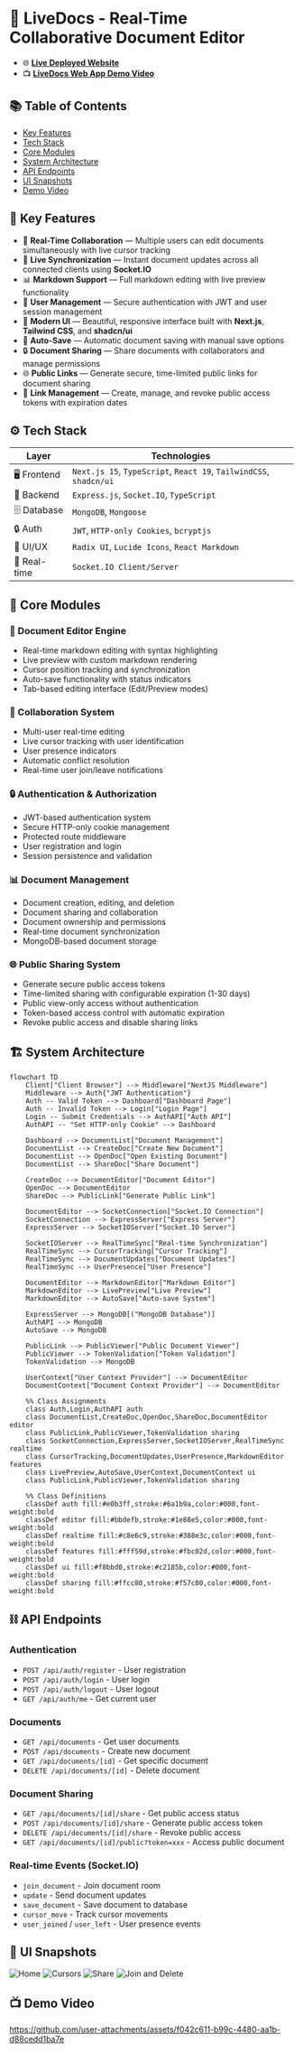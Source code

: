 # 📝 LiveDocs - Real-Time Collaborative Document Editor

- 🌐 [**Live Deployed Website**](https://livedocs-git-main-rakheshkrishna2005s-projects.vercel.app)
- 📺 [**LiveDocs Web App Demo Video**](https://drive.google.com/file/d/1GY7-OCKy553MF3-UvGfyXMSkRt0Kg4pE/view?usp=sharing)

## 📚 Table of Contents

- [Key Features](https://github.com/rakheshkrishna2005/LiveDocs?tab=readme-ov-file#-key-features)
- [Tech Stack](https://github.com/rakheshkrishna2005/LiveDocs?tab=readme-ov-file#️-tech-stack)
- [Core Modules](https://github.com/rakheshkrishna2005/LiveDocs?tab=readme-ov-file#-core-modules)
- [System Architecture](https://github.com/rakheshkrishna2005/LiveDocs?tab=readme-ov-file#️-system-architecture)
- [API Endpoints](https://github.com/rakheshkrishna2005/LiveDocs?tab=readme-ov-file#️-api-endpoints)
- [UI Snapshots](https://github.com/rakheshkrishna2005/LiveDocs?tab=readme-ov-file#-ui-snapshots)
- [Demo Video](https://github.com/rakheshkrishna2005/LiveDocs?tab=readme-ov-file#-demo-video)

## 🚀 Key Features

* 📝 **Real-Time Collaboration** — Multiple users can edit documents simultaneously with live cursor tracking
* 🔄 **Live Synchronization** — Instant document updates across all connected clients using **Socket.IO**
* 📊 **Markdown Support** — Full markdown editing with live preview functionality
* 👥 **User Management** — Secure authentication with JWT and user session management
* 🎨 **Modern UI** — Beautiful, responsive interface built with **Next.js**, **Tailwind CSS**, and **shadcn/ui**
* 💾 **Auto-Save** — Automatic document saving with manual save options
* 🔒 **Document Sharing** — Share documents with collaborators and manage permissions
* 🌐 **Public Links** — Generate secure, time-limited public links for document sharing
* 🔗 **Link Management** — Create, manage, and revoke public access tokens with expiration dates

## ⚙️ Tech Stack

| Layer      | Technologies                                               |
|------------|----------------------------------------------------------|
| 🖥️ Frontend| `Next.js 15`, `TypeScript`, `React 19`, `TailwindCSS`, `shadcn/ui` |
| 🔧 Backend | `Express.js`, `Socket.IO`, `TypeScript`                   |
| 🗄️ Database| `MongoDB`, `Mongoose`                                      |
| 🔒 Auth    | `JWT`, `HTTP-only Cookies`, `bcryptjs`                    |
| 🎨 UI/UX   | `Radix UI`, `Lucide Icons`, `React Markdown`              |
| 🔄 Real-time| `Socket.IO Client/Server`                   |

## 🧩 Core Modules

### 📝 Document Editor Engine
* Real-time markdown editing with syntax highlighting
* Live preview with custom markdown rendering
* Cursor position tracking and synchronization
* Auto-save functionality with status indicators
* Tab-based editing interface (Edit/Preview modes)

### 👥 Collaboration System
* Multi-user real-time editing
* Live cursor tracking with user identification
* User presence indicators
* Automatic conflict resolution
* Real-time user join/leave notifications

### 🔒 Authentication & Authorization
* JWT-based authentication system
* Secure HTTP-only cookie management
* Protected route middleware
* User registration and login
* Session persistence and validation

### 📊 Document Management
* Document creation, editing, and deletion
* Document sharing and collaboration
* Document ownership and permissions
* Real-time document synchronization
* MongoDB-based document storage

### 🌐 Public Sharing System
* Generate secure public access tokens
* Time-limited sharing with configurable expiration (1-30 days)
* Public view-only access without authentication
* Token-based access control with automatic expiration
* Revoke public access and disable sharing links

## 🏗️ System Architecture

```mermaid
flowchart TD
    Client["Client Browser"] --> Middleware["NextJS Middleware"]
    Middleware --> Auth{"JWT Authentication"}
    Auth -- Valid Token --> Dashboard["Dashboard Page"]
    Auth -- Invalid Token --> Login["Login Page"]
    Login -- Submit Credentials --> AuthAPI["Auth API"]
    AuthAPI -- "Set HTTP-only Cookie" --> Dashboard
    
    Dashboard --> DocumentList["Document Management"]
    DocumentList --> CreateDoc["Create New Document"]
    DocumentList --> OpenDoc["Open Existing Document"]
    DocumentList --> ShareDoc["Share Document"]
    
    CreateDoc --> DocumentEditor["Document Editor"]
    OpenDoc --> DocumentEditor
    ShareDoc --> PublicLink["Generate Public Link"]
    
    DocumentEditor --> SocketConnection["Socket.IO Connection"]
    SocketConnection --> ExpressServer["Express Server"]
    ExpressServer --> SocketIOServer["Socket.IO Server"]
    
    SocketIOServer --> RealTimeSync["Real-time Synchronization"]
    RealTimeSync --> CursorTracking["Cursor Tracking"]
    RealTimeSync --> DocumentUpdates["Document Updates"]
    RealTimeSync --> UserPresence["User Presence"]
    
    DocumentEditor --> MarkdownEditor["Markdown Editor"]
    MarkdownEditor --> LivePreview["Live Preview"]
    MarkdownEditor --> AutoSave["Auto-save System"]
    
    ExpressServer --> MongoDB[("MongoDB Database")]
    AuthAPI --> MongoDB
    AutoSave --> MongoDB
    
    PublicLink --> PublicViewer["Public Document Viewer"]
    PublicViewer --> TokenValidation["Token Validation"]
    TokenValidation --> MongoDB
    
    UserContext["User Context Provider"] --> DocumentEditor
    DocumentContext["Document Context Provider"] --> DocumentEditor
    
    %% Class Assignments
    class Auth,Login,AuthAPI auth
    class DocumentList,CreateDoc,OpenDoc,ShareDoc,DocumentEditor editor
    class PublicLink,PublicViewer,TokenValidation sharing
    class SocketConnection,ExpressServer,SocketIOServer,RealTimeSync realtime
    class CursorTracking,DocumentUpdates,UserPresence,MarkdownEditor features
    class LivePreview,AutoSave,UserContext,DocumentContext ui
    class PublicLink,PublicViewer,TokenValidation sharing
    
    %% Class Definitions
    classDef auth fill:#e0b3ff,stroke:#6a1b9a,color:#000,font-weight:bold
    classDef editor fill:#bbdefb,stroke:#1e88e5,color:#000,font-weight:bold
    classDef realtime fill:#c8e6c9,stroke:#388e3c,color:#000,font-weight:bold
    classDef features fill:#fff59d,stroke:#fbc02d,color:#000,font-weight:bold
    classDef ui fill:#f8bbd0,stroke:#c2185b,color:#000,font-weight:bold
    classDef sharing fill:#ffcc80,stroke:#f57c00,color:#000,font-weight:bold
```

## ⛓️ API Endpoints

### Authentication
- `POST /api/auth/register` - User registration
- `POST /api/auth/login` - User login
- `POST /api/auth/logout` - User logout
- `GET /api/auth/me` - Get current user

### Documents
- `GET /api/documents` - Get user documents
- `POST /api/documents` - Create new document
- `GET /api/documents/[id]` - Get specific document
- `DELETE /api/documents/[id]` - Delete document

### Document Sharing
- `GET /api/documents/[id]/share` - Get public access status
- `POST /api/documents/[id]/share` - Generate public access token
- `DELETE /api/documents/[id]/share` - Revoke public access
- `GET /api/documents/[id]/public?token=xxx` - Access public document

### Real-time Events (Socket.IO)
- `join_document` - Join document room
- `update` - Send document updates
- `save_document` - Save document to database
- `cursor_move` - Track cursor movements
- `user_joined` / `user_left` - User presence events

## 📸 UI Snapshots

![Home](https://github.com/rakheshkrishna2005/LiveDocs/blob/main/public/1.png)
![Cursors](https://github.com/rakheshkrishna2005/LiveDocs/blob/main/public/2.png)
![Share](https://github.com/rakheshkrishna2005/LiveDocs/blob/main/public/3.png)
![Join and Delete](https://github.com/rakheshkrishna2005/LiveDocs/blob/main/public/4.png)

## 📺 Demo Video

https://github.com/user-attachments/assets/f042c611-b99c-4480-aa1b-d88cedd1ba7e


